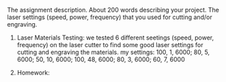 



The assignment description.
About 200 words describing your project.
The laser settings (speed, power, frequency) that you used for cutting and/or engraving.

1) Laser Materials Testing:
we tested 6 different seetings (speed, power, frequency) on the laser cutter to find some good laser settings for cutting and engraving the materials.
my settings: 100, 1, 6000; 80, 5, 6000; 50, 10, 6000; 100, 48, 6000; 80, 3, 6000; 60, 7, 6000

2) Homework:
